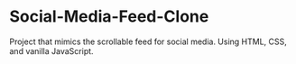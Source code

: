 # Social-Media-Feed-Clone
Project that mimics the scrollable feed for social media. Using HTML, CSS, and vanilla JavaScript.
